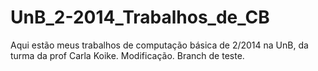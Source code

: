 # UnB_2-2014_Trabalhos_de_CB
Aqui estão meus trabalhos de computação básica de 2/2014 na UnB, da turma da prof Carla Koike.
Modificação. Branch de teste.
